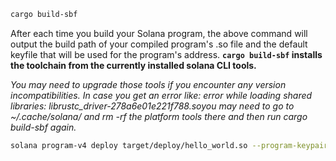 
```sh
cargo build-sbf
```
After each time you build your Solana program, the above command will output the build path of your compiled program's .so file and the default keyfile that will be used for the program's address. 
**`cargo build-sbf` installs the toolchain from the currently installed solana CLI tools.** 

*You may need to upgrade those tools if you encounter any version incompatibilities.* 
*In case you get an error like: error while loading shared libraries: librustc_driver-278a6e01e221f788.soyou may need to go to ~/.cache/solana/ and rm -rf the platform tools there and then run cargo build-sbf again.*

```sh
solana program-v4 deploy target/deploy/hello_world.so --program-keypair ~/.config/solana/hello_world.json
```
